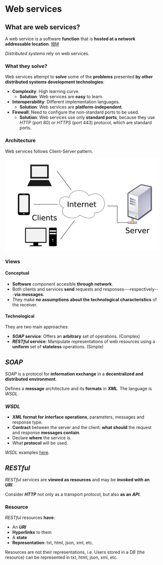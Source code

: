 # Web services

## What are web services?

A web service is a software **function** that is **hosted at a network addressable location**. [IBM](https://www.ibm.com/docs/en/cics-ts/5.2?topic=services-what-is-web-service)

_Distributed systems_ rely on web services.

### What they solve?

Web services attempt to **solve** some of the **problems** presented **by other distributed systems development technologies**:

- **Complexity**: High learning curve. 
    - **Solution**: Web services are **easy** to learn. 
- **Interoperability**: Different implementation languages. 
    - **Solution**: Web services are **platform-independent**.  
- **Firewall**: Need to configure the non-standard ports to be used.
    - **Solution**: Web services use only **standard ports**, because they use _HTTP_ (port 80) or _HTTPS_ (port 443) protocol, which are standard ports. 

### Architecture

Web services follows Client-Server pattern. 

![Client-Service](img/client-server-model.png)

### Views

#### Conceptual

- **Software** component accesible **through network**. 
- Both clients and services **send** requests and responses---respectively---**via messages**.
- They make **no assumptions about the technological characteristics** of the receiver.

#### Technological

They are two main approaches:

- **_SOAP_ service**: Offers an **arbitrary** set of operations. (Complex)
- **_RESTful_ service**: Manipulate representations of web resources using a **uniform** set of **stateless** operations. (Simple)

## _SOAP_

_SOAP_ is a protocol for **information exchange** in a **decentralized and distributed environment**. 

Defines a **message** architecture and its **formats** in **_XML_**. The language is _WSDL_. 

### _WSDL_  

- **_XML_ format for interface operations**, parameters, messages and response type.
- **Contract** between the server and the client: **what should** the request and response **messages contain**. 
- Declare **where** the service is.
- What **protocol** will be used. 

_WSDL_ examples [here](https://www.w3schools.com/XML/xml_wsdl.asp). 

## _RESTful_ 

_RESTful_ services are **viewed as resources** and may be **invoked with an _URI_**. 

Consider **_HTTP_** not only as a transport protocol, but also **as an _API_**.

### Resource 

_RESTful_ resources **have**:

- An **_URI_**
- **Hyperlinks** to them 
- A **state** 
- **Representation**: txt, html, json, xml, etc. 

Resources are not their representations, i.e. Users stored in a _DB_ (the resource) can be represented in txt, html, json, xml, etc.
